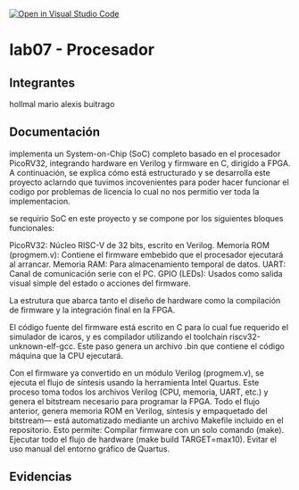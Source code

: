 [![Open in Visual Studio Code](https://classroom.github.com/assets/open-in-vscode-2e0aaae1b6195c2367325f4f02e2d04e9abb55f0b24a779b69b11b9e10269abc.svg)](https://classroom.github.com/online_ide?assignment_repo_id=19661057&assignment_repo_type=AssignmentRepo)
# lab07 - Procesador

## Integrantes
hollmal
mario alexis buitrago
## Documentación
implementa un System-on-Chip (SoC) completo basado en el procesador PicoRV32, integrando hardware en Verilog y firmware en C, dirigido a FPGA. A continuación, se explica cómo está estructurado y se desarrolla este proyecto aclarndo que tuvimos incovenientes para poder hacer funcionar el codigo por problemas  de licencia lo cual no nos permitio ver toda la implementacion.

 se requirio SoC en este proyecto y se compone por los siguientes bloques funcionales:

PicoRV32: Núcleo RISC-V de 32 bits, escrito en Verilog.
Memoria ROM (progmem.v): Contiene el firmware embebido que el procesador ejecutará al arrancar.
Memoria RAM: Para almacenamiento temporal de datos.
UART: Canal de comunicación serie con el PC.
GPIO (LEDs): Usados como salida visual simple del estado o acciones del firmware.

La estrutura que abarca tanto el diseño de hardware como la compilación de firmware y la integración final en la FPGA.

El código fuente del firmware está escrito en C para lo cual fue requerido el simulador de icaros, y es compilador utilizando el toolchain riscv32-unknown-elf-gcc. Este paso genera un archivo .bin que contiene el código máquina que la CPU ejecutará.

Con el firmware ya convertido en un módulo Verilog (progmem.v), se ejecuta el flujo de síntesis usando la herramienta Intel Quartus. Este proceso toma todos los archivos Verilog (CPU, memoria, UART, etc.) y genera el bitstream necesario para programar la FPGA.
Todo el flujo anterior, genera memoria ROM en Verilog, síntesis y empaquetado del bitstream— está automatizado mediante un archivo Makefile incluido en el repositorio. Esto permite:
Compilar firmware con un solo comando (make).
Ejecutar todo el flujo de hardware (make build TARGET=max10).
Evitar el uso manual del entorno gráfico de Quartus.


## Evidencias
